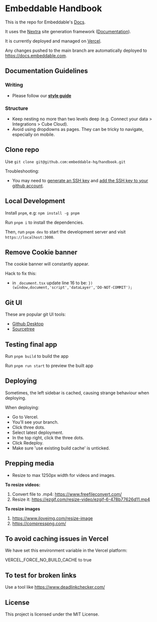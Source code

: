 # Embeddable Handbook

This is the repo for Embeddable's [Docs](https://docs.embeddable.com).

It uses the [Nextra](https://nextra.site) site generation framework ([Documentation](https://nextra.site/docs/guide)).

It is currently deployed and managed on [Vercel](https://vercel.com/embeddable/handbook).

Any changes pushed to the main branch are automatically deployed to https://docs.embeddable.com.

## Documentation Guidelines

### Writing

- Please follow our **[style guide](https://www.notion.so/trevorio/Handbook-Guidelines-256726382bcf8078882bda58242bb6d7)**

### Structure

- Keep nesting no more than two levels deep (e.g. Connect your data > Integrations > Cube Cloud).
- Avoid using dropdowns as pages. They can be tricky to navigate, especially on mobile.

## Clone repo

Use `git clone git@github.com:embeddable-hq/handbook.git`

Troubleshooting:
- You may need to [generate an SSH key](https://docs.github.com/en/authentication/connecting-to-github-with-ssh/generating-a-new-ssh-key-and-adding-it-to-the-ssh-agent) and [add the SSH key to your github account](https://docs.github.com/en/authentication/connecting-to-github-with-ssh/adding-a-new-ssh-key-to-your-github-account).

## Local Development

Install `pnpm`, e.g: `npm install -g pnpm`

Run `pnpm i` to install the dependencies.

Then, run `pnpm dev` to start the development server and visit `https://localhost:3000`.

## Remove Cookie banner

The cookie banner will constantly appear.

Hack to fix this:
 - in `_document.tsx` update line 16 to be: `})(window,document,'script','dataLayer','DO-NOT-COMMIT');`

## Git UI

These are popular git UI tools:
 - [Github Desktop](https://github.com/desktop/desktop)
 - [Sourcetree](https://www.sourcetreeapp.com/)

## Testing final app

Run `pnpm build` to build the app

Run `pnpm run start` to preview the built app

## Deploying

Sometimes, the left sidebar is cached, causing strange behaviour when deploying.

When deploying:

- Go to Vercel.
- You'll see your branch.
- Click three dots.
- Select latest deployment.
- In the top right, click the three dots.
- Click Redeploy.
- Make sure 'use existing build cache' is unticked.

## Prepping media

- Resize to max 1250px width for videos and images.

**To resize videos:**

1. Convert file to .mp4: https://www.freefileconvert.com/
2. Resize it: https://ezgif.com/resize-video/ezgif-6-478b77626d11.mp4

**To resize images**

1. https://www.iloveimg.com/resize-image
2. https://compresspng.com/

## To avoid caching issues in Vercel

We have set this environment variable in the Vercel platform:

VERCEL_FORCE_NO_BUILD_CACHE to true

## To test for broken links

Use a tool like https://www.deadlinkchecker.com/

## License

This project is licensed under the MIT License.
